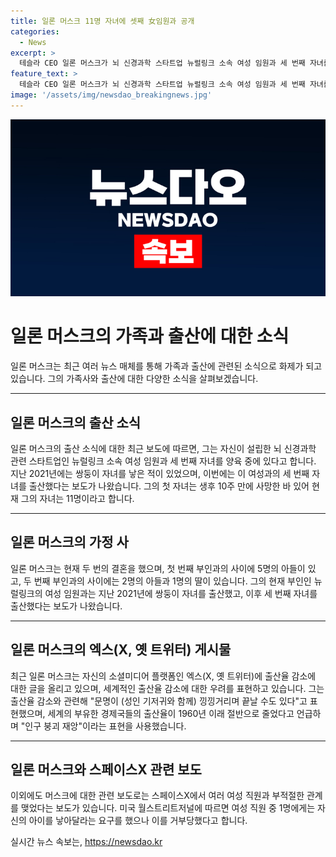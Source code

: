 ```yaml
---
title: 일론 머스크 11명 자녀에 셋째 女임원과 공개
categories:
  - News
excerpt: >
  테슬라 CEO 일론 머스크가 뇌 신경과학 스타트업 뉴럴링크 소속 여성 임원과 세 번째 자녀를 얻었다는 보도가 나와 화제다. 블룸버그 비즈니스위크는 이를 보도하며 일론은 당신이 더 많은 아기를 갖기를 원한다는 제목의 기사를 게재했다. 또한, 머스크가 최근 엑스(X, 옛 트위터)에 출산율 감소에 대한 우려를 표현하는 글을 올리고 있다. 이에 머스크는 최근 스페이스X에서 부적절한 관계를 맺었다는 보도에 대해 WSJ가 주장한 내용을 부인하지 않고 있다. 이 모든 사건들이 그의 개인적인 삶과 기업의 국제적 활동에 큰 영향을 줄 것으로 보여 사람들의 이목을 끌고 있다.
feature_text: >
  테슬라 CEO 일론 머스크가 뇌 신경과학 스타트업 뉴럴링크 소속 여성 임원과 세 번째 자녀를 얻었다는 보도가 나와 화제다. 블룸버그 비즈니스위크는 이를 보도하며 일론은 당신이 더 많은 아기를 갖기를 원한다는 제목의 기사를 게재했다. 또한, 머스크가 최근 엑스(X, 옛 트위터)에 출산율 감소에 대한 우려를 표현하는 글을 올리고 있다. 이에 머스크는 최근 스페이스X에서 부적절한 관계를 맺었다는 보도에 대해 WSJ가 주장한 내용을 부인하지 않고 있다. 이 모든 사건들이 그의 개인적인 삶과 기업의 국제적 활동에 큰 영향을 줄 것으로 보여 사람들의 이목을 끌고 있다.
image: '/assets/img/newsdao_breakingnews.jpg'
---
```


<p><img src="/assets/img/newsdao_breakingnews.jpg" alt="firstkoreanews 속보" /></p>

<h1 id="일론-머스크의-가족과-출산에-대한-소식">일론 머스크의 가족과 출산에 대한 소식</h1>

<p data-ke-size="size16">일론 머스크는 최근 여러 뉴스 매체를 통해 가족과 출산에 관련된 소식으로 화제가 되고 있습니다. 그의 가족사와 출산에 대한 다양한 소식을 살펴보겠습니다.</p>

<hr>

<h2 data-ke-size="size26">일론 머스크의 출산 소식</h2>

<p data-ke-size="size16">일론 머스크의 출산 소식에 대한 최근 보도에 따르면, 그는 자신이 설립한 뇌 신경과학 관련 스타트업인 뉴럴링크 소속 여성 임원과 세 번째 자녀를 양육 중에 있다고 합니다.  지난 2021년에는 쌍둥이 자녀를 낳은 적이 있었으며, 이번에는 이 여성과의 세 번째 자녀를 출산했다는 보도가 나왔습니다. 그의 첫 자녀는 생후 10주 만에 사망한 바 있어 현재 그의 자녀는 11명이라고 합니다.</p>

<hr>

<h2 data-ke-size="size26">일론 머스크의 가정 사</h2>

<p data-ke-size="size16">일론 머스크는 현재 두 번의 결혼을 했으며, 첫 번째 부인과의 사이에 5명의 아들이 있고, 두 번째 부인과의 사이에는 2명의 아들과 1명의 딸이 있습니다. 그의 현재 부인인 뉴럴링크의 여성 임원과는 지난 2021년에 쌍둥이 자녀를 출산했고, 이후 세 번째 자녀를 출산했다는 보도가 나왔습니다.</p>

<hr>

<h2 data-ke-size="size26">일론 머스크의 엑스(X, 옛 트위터) 게시물</h2>

<p data-ke-size="size16">최근 일론 머스크는 자신의 소셜미디어 플랫폼인 엑스(X, 옛 트위터)에 출산율 감소에 대한 글을 올리고 있으며, 세계적인 출산율 감소에 대한 우려를 표현하고 있습니다. 그는 출산율 감소와 관련해 "문명이 (성인 기저귀와 함께) 낑낑거리며 끝날 수도 있다"고 표현했으며, 세계의 부유한 경제국들의 출산율이 1960년 이래 절반으로 줄었다고 언급하며 "인구 붕괴 재앙"이라는 표현을 사용했습니다.</p>

<hr>

<h2 data-ke-size="size26">일론 머스크와 스페이스X 관련 보도</h2>

<p data-ke-size="size16">이외에도 머스크에 대한 관련 보도로는 스페이스X에서 여러 여성 직원과 부적절한 관계를 맺었다는 보도가 있습니다. 미국 월스트리트저널에 따르면 여성 직원 중 1명에게는 자신의 아이를 낳아달라는 요구를 했으나 이를 거부당했다고 합니다.</p>
실시간 뉴스 속보는, <a href="https://newsdao.kr" rel="dofollow">https://newsdao.kr</a>


